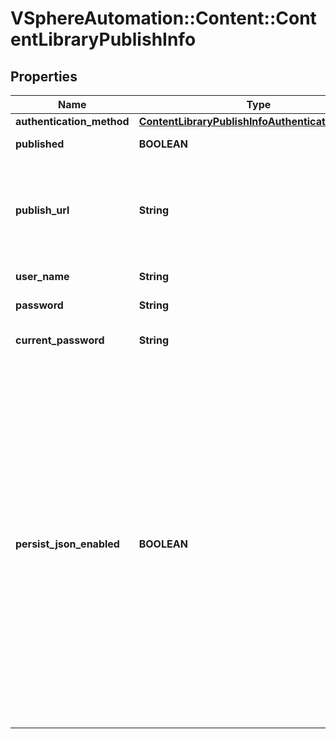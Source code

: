 # VSphereAutomation::Content::ContentLibraryPublishInfo

## Properties
Name | Type | Description | Notes
------------ | ------------- | ------------- | -------------
**authentication_method** | [**ContentLibraryPublishInfoAuthenticationMethod**](ContentLibraryPublishInfoAuthenticationMethod.md) |  | [optional] 
**published** | **BOOLEAN** | Whether the local library is published. | [optional] 
**publish_url** | **String** | The URL to which the library metadata is published by the Content Library Service. &lt;p&gt; This value can be used to set the {@link SubscriptionInfo#subscriptionUrl} property when creating a subscribed library. | [optional] 
**user_name** | **String** | The username to require for authentication. | [optional] 
**password** | **String** | The new password to require for authentication. | [optional] 
**current_password** | **String** | The current password to verify. This {@term field} is available starting in vSphere 6.7. | [optional] 
**persist_json_enabled** | **BOOLEAN** | Whether library and library item metadata are persisted in the storage backing as JSON files. This flag only applies if the local library is published. &lt;p&gt; Enabling JSON persistence allows you to synchronize a subscribed library manually instead of over HTTP. You copy the local library content and metadata to another storage backing manually and then create a subscribed library referencing the location of the library JSON file in the {@link SubscriptionInfo#subscriptionUrl}. When the subscribed library&#39;s storage backing matches the subscription URL, files do not need to be copied to the subscribed library. &lt;p&gt; For a library backed by a datastore, the library JSON file will be stored at the path contentlib-{library_id}/lib.json on the datastore. &lt;p&gt; For a library backed by a remote file system, the library JSON file will be stored at {library_id}/lib.json in the remote file system path. | [optional] 


